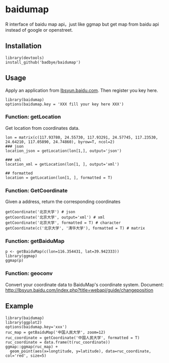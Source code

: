 baidumap
========

R interface of baidu map api，just like ggmap but get map from baidu api instead of google or openstreet.

## Installation
```
library(devtools)
install_github('badbye/baidumap')
```

## Usage

Apply an application from [lbsyun.baidu.com](http://lbsyun.baidu.com/apiconsole/key). Then register you key here.
```
library(baidumap)
options(baidumap.key = 'XXX fill your key here XXX')
```


### Function: getLocation
Get location from coordinates data.
```
lon = matrix(c(117.93780, 24.55730, 117.93291, 24.57745, 117.23530, 24.64210, 117.05890, 24.74860), byrow=T, ncol=2)
### json 
location_json = getLocation(lon[1,], output='json')

### xml
location_xml = getLocation(lon[1, ], output='xml')

## formatted
location = getLocation(lon[1, ], formatted = T) 
```

### Function: GetCoordinate
Given a address, return the corresponding coordinates
```
getCoordinate('北京大学') # json
getCoordinate('北京大学', output='xml') # xml
getCoordinate('北京大学', formatted = T) # character
getCoordinate(c('北京大学', '清华大学'), formatted = T) # matrix
```


### Function: getBaiduMap

```
p <- getBaiduMap(c(lon=116.354431, lat=39.942333))
library(ggmap)
ggmap(p)
```

### Function: geoconv

Convert your coordinate data to BaiduMap's coordinate system. Document: http://lbsyun.baidu.com/index.php?title=webapi/guide/changeposition

## Example

```
library(baidumap)
library(ggplot2)
options(baidumap.key='xxx')
ruc_map = getBaiduMap('中国人民大学', zoom=12)
ruc_coordinate = getCoordinate('中国人民大学', formatted = T)
ruc_coordinate = data.frame(t(ruc_coordinate))
ggmap::ggmap(ruc_map) +
  geom_point(aes(x=longtitude, y=latitude), data=ruc_coordinate, col='red', size=5)
```
